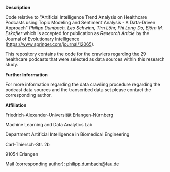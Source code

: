 **Description**

Code relative to "Artificial Intelligence Trend Analysis on Healthcare Podcasts using Topic Modeling and Sentiment Analysis - A Data-Driven Approach" *Philipp Dumbach, Leo Schwinn, Tim Löhr, Phi Long Do, Björn M. Eskofier* which is accepted for publication as *Research Article* by the Journal of Evolutionary Intelligence (https://www.springer.com/journal/12065).

This repository contains the code for the crawlers regarding the 29 healthcare podcasts that were selected as data sources within this research study.

**Further Information**

For more information regarding the data crawling procedure regarding the podcast data sources and the transcribed data set please contact the corresponding author.

**Affiliation**

Friedrich-Alexander-Universität Erlangen-Nürnberg

Machine Learning and Data Analytics Lab

Department Artificial Intelligence in Biomedical Engineering

Carl-Thiersch-Str. 2b

91054 Erlangen

Mail (corresponding author): philipp.dumbach@fau.de
